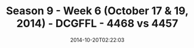 ---
title: Season 9 - Week 6 (October 17 & 19, 2014) - DCGFFL - 4468 vs 4457
teams_score:
- team: 4468
  score:
- team: 4457
  score: 8
mvp: Tyler Fox (Royal), Baxter O'Brien (Gold)
game-ball: N/A
season: 9
week: 6
date: '2014-10-20T02:22:03'
pageid: season-9-week-6-4468-vs-4457
---